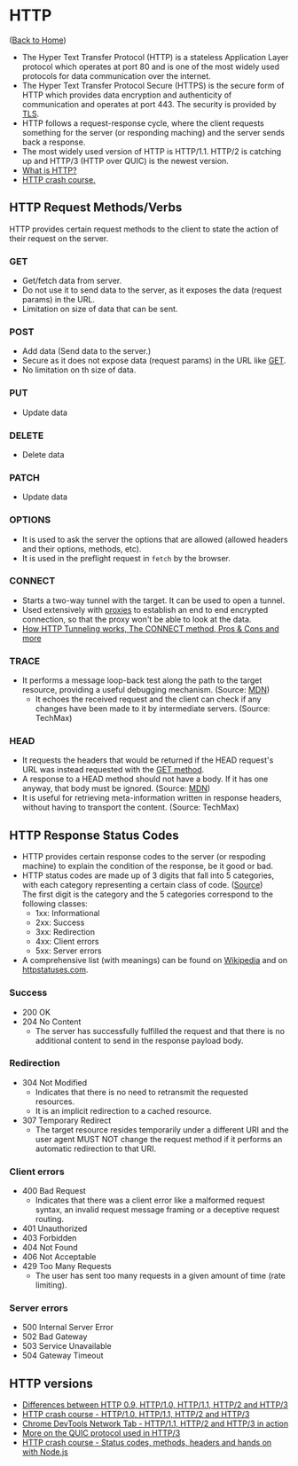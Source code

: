 # HTTP

([Back to Home](README.md))

-   The Hyper Text Transfer Protocol (HTTP) is a stateless Application Layer protocol which operates at port 80 and is one of the most widely used protocols for data communication over the internet.
-   The Hyper Text Transfer Protocol Secure (HTTPS) is the secure form of HTTP which provides data encryption and authenticity of communication and operates at port 443. The security is provided by [TLS](tls.md).
-   HTTP follows a request-response cycle, where the client requests something for the server (or responding maching) and the server sends back a response.
-   The most widely used version of HTTP is HTTP/1.1. HTTP/2 is catching up and HTTP/3 (HTTP over QUIC) is the newest version.
-   [What is HTTP?](https://www.youtube.com/watch?v=0OrmKCB0UrQ)
-   [HTTP crash course.](https://www.youtube.com/watch?v=iYM2zFP3Zn0)

## HTTP Request Methods/Verbs

HTTP provides certain request methods to the client to state the action of their request on the server.

### GET

-   Get/fetch data from server.
-   Do not use it to send data to the server, as it exposes the data (request params) in the URL.
-   Limitation on size of data that can be sent.

### POST

-   Add data (Send data to the server.)
-   Secure as it does not expose data (request params) in the URL like [GET](#get).
-   No limitation on th size of data.

### PUT

-   Update data

### DELETE

-   Delete data

### PATCH

-   Update data

### OPTIONS

-   It is used to ask the server the options that are allowed (allowed headers and their options, methods, etc).
-   It is used in the preflight request in `fetch` by the browser.

### CONNECT

-   Starts a two-way tunnel with the target. It can be used to open a tunnel.
-   Used extensively with [proxies](network_cycle.md/#:~:text=Proxy%20or%20load%20balancer) to establish an end to end encrypted connection, so that the proxy won't be able to look at the data.
-   [How HTTP Tunneling works, The CONNECT method, Pros & Cons and more](https://www.youtube.com/watch?v=PAJ5kK50qp8)

### TRACE

-   It performs a message loop-back test along the path to the target resource, providing a useful debugging mechanism. (Source: [MDN](https://developer.mozilla.org/en-US/docs/Web/HTTP/Methods/TRACE))
    -   It echoes the received request and the client can check if any changes have been made to it by intermediate servers. (Source: TechMax)

### HEAD

-   It requests the headers that would be returned if the HEAD request's URL was instead requested with the [GET method](#get).
-   A response to a HEAD method should not have a body. If it has one anyway, that body must be ignored. (Source: [MDN](https://developer.mozilla.org/en-US/docs/Web/HTTP/Methods/HEAD))
-   It is useful for retrieving meta-information written in response headers, without having to transport the content. (Source: TechMax)

## HTTP Response Status Codes

-   HTTP provides certain response codes to the server (or respoding machine) to explain the condition of the response, be it good or bad.
-   HTTP status codes are made up of 3 digits that fall into 5 categories, with each category representing a certain class of code. ([Source](https://pythonise.com/series/learning-flask/flask-http-methods)) <br /> The first digit is the category and the 5 categories correspond to the following classes:
    -   1xx: Informational
    -   2xx: Success
    -   3xx: Redirection
    -   4xx: Client errors
    -   5xx: Server errors
-   A comprehensive list (with meanings) can be found on [Wikipedia](https://en.wikipedia.org/wiki/List_of_HTTP_status_codes) and on [httpstatuses.com](https://httpstatuses.com/).

### Success

-   200 OK
-   204 No Content
    -   The server has successfully fulfilled the request and that there is no additional content to send in the response payload body.

### Redirection

-   304 Not Modified
    -   Indicates that there is no need to retransmit the requested resources.
    -   It is an implicit redirection to a cached resource.
-   307 Temporary Redirect
    -   The target resource resides temporarily under a different URI and the user agent MUST NOT change the request method if it performs an automatic redirection to that URI.

### Client errors

-   400 Bad Request
    -   Indicates that there was a client error like a malformed request syntax, an invalid request message framing or a deceptive request routing.
-   401 Unauthorized
-   403 Forbidden
-   404 Not Found
-   406 Not Acceptable
-   429 Too Many Requests
    -   The user has sent too many requests in a given amount of time (rate limiting).

### Server errors

-   500 Internal Server Error
-   502 Bad Gateway
-   503 Service Unavailable
-   504 Gateway Timeout

## HTTP versions

-   [Differences between HTTP 0.9, HTTP/1.0, HTTP/1.1, HTTP/2 and HTTP/3](https://www.youtube.com/watch?v=Kqgv4Xs8yDI&feature=emb_logo)
-   [HTTP crash course - HTTP/1.0, HTTP/1.1, HTTP/2 and HTTP/3](https://www.youtube.com/watch?v=0OrmKCB0UrQ)
-   [Chrome DevTools Network Tab - HTTP/1.1, HTTP/2 and HTTP/3 in action](https://www.youtube.com/watch?v=LBgfSwX4GDI)
-   [More on the QUIC protocol used in HTTP/3](https://docs.google.com/document/d/1gY9-YNDNAB1eip-RTPbqphgySwSNSDHLq9D5Bty4FSU/edit)
-   [HTTP crash course - Status codes, methods, headers and hands on with Node.js](https://www.youtube.com/watch?v=iYM2zFP3Zn0)
